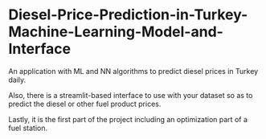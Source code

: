 # Diesel-Price-Prediction-in-Turkey-Machine-Learning-Model-and-Interface

An application with ML and NN algorithms to predict diesel prices in Turkey daily.

Also, there is a streamlit-based interface to use with your dataset so as to predict the diesel or other fuel product prices.

Lastly, it is the first part of the project including an optimization part of a fuel station.

